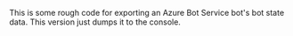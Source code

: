This is some rough code for exporting an Azure Bot Service bot's bot state data.   This version just dumps it to the console. 